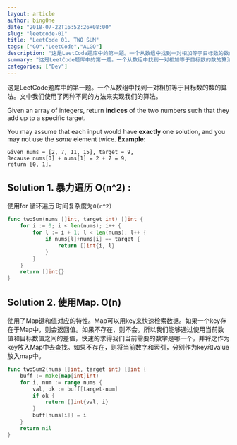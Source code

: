 ```yaml
---
layout: article
author: bing0ne
date: "2018-07-22T16:52:26+08:00"
slug: "leetcode-01"
title: "LeetCode 01. TWO SUM"
tags: ["GO","LeetCode","ALGO"]
description: "这是LeetCode题库中的第一题。一个从数组中找到一对相加等于目标数的数的算法。文中我们使用了两种不同的方法来实现我们的算法。"
summary: "这是LeetCode题库中的第一题。一个从数组中找到一对相加等于目标数的数的算法。文中我们使用了两种不同的方法来实现我们的算法。"
categories: ["Dev"]
---
```

这是LeetCode题库中的第一题。一个从数组中找到一对相加等于目标数的数的算法。文中我们使用了两种不同的方法来实现我们的算法。
<!--more--> 


Given an array of integers, return **indices** of the two numbers such that they add up to a specific target.


You may assume that each input would have **exactly** one solution, and you may not use the *same* element twice.
**Example:** 

```
Given nums = [2, 7, 11, 15], target = 9,
Because nums[0] + nums[1] = 2 + 7 = 9,
return [0, 1].
```

## Solution 1. 暴力遍历  O(n^2) : 
使用for 循环遍历 时间复杂度为`O(n^2)`

```go
func twoSum(nums []int, target int) []int {  
	for i := 0; i < len(nums); i++ {  
		for l := i + 1; l < len(nums); l++ {
			if nums[l]+nums[i] == target {
				return []int{i, l}
			}
		}
	}
	return []int{}
}
```

## Solution 2. 使用Map. O(n)
使用了Map键和值对应的特性。Map可以用key来快速检索数据。如果一个key存在于Map中，则会返回值。如果不存在，则不会。所以我们能够通过使用当前数值和目标数值之间的差值，快速的求得我们当前需要的数字是哪一个，并将之作为key放入Map中去查找。如果不存在，则将当前数字和索引，分别作为key和value放入map中。

```go
func twoSum2(nums []int, target int) []int {
	buff := make(map[int]int)
	for i, num := range nums {
		val, ok := buff[target-num]
		if ok {
			return []int{val, i}
		}
		buff[nums[i]] = i
	}
	return nil
}
```


